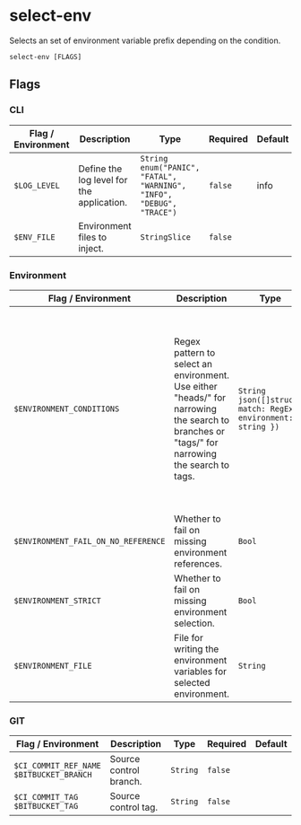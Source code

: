# select-env

Selects an set of environment variable prefix depending on the condition.

`select-env [FLAGS]`

## Flags

### CLI

| Flag / Environment |  Description   |  Type    | Required | Default |
|---------------- | --------------- | --------------- |  --------------- |  --------------- |
| `$LOG_LEVEL` | Define the log level for the application. | `String`<br/>`enum("PANIC", "FATAL", "WARNING", "INFO", "DEBUG", "TRACE")` | `false` | info |
| `$ENV_FILE` | Environment files to inject. | `StringSlice` | `false` |  |

### Environment

| Flag / Environment |  Description   |  Type    | Required | Default |
|---------------- | --------------- | --------------- |  --------------- |  --------------- |
| `$ENVIRONMENT_CONDITIONS` | Regex pattern to select an environment. Use either "heads/" for narrowing the search to branches or "tags/" for narrowing the search to tags. | `String`<br/>`json([]struct{ match: RegExp, environment: string })` | `false` | [<br />  { "match": "^tags/v?\\d+.\\d+.\\d+$", "environment": "production" },<br />  { "match": "^tags/v?\\d+.\\d+.\\d+-.*\\.\\d+$", "environment": "stage" },<br />  { "match" :"^heads/main$", "environment": "develop" },<br />  { "match": "^heads/master$", "environment": "develop" }<br />] |
| `$ENVIRONMENT_FAIL_ON_NO_REFERENCE` | Whether to fail on missing environment references. | `Bool` | `false` | false |
| `$ENVIRONMENT_STRICT` | Whether to fail on missing environment selection. | `Bool` | `false` | false |
| `$ENVIRONMENT_FILE` | File for writing the environment variables for selected environment. | `String` | `true` | env.environment |

### GIT

| Flag / Environment |  Description   |  Type    | Required | Default |
|---------------- | --------------- | --------------- |  --------------- |  --------------- |
| `$CI_COMMIT_REF_NAME`<br/>`$BITBUCKET_BRANCH` | Source control branch. | `String` | `false` |  |
| `$CI_COMMIT_TAG`<br/>`$BITBUCKET_TAG` | Source control tag. | `String` | `false` |  |

